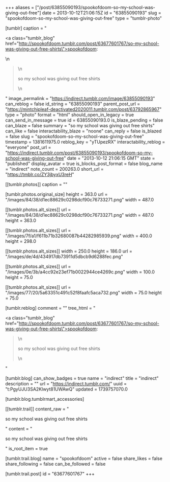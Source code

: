 +++
aliases = ["/post/63855090193/spookofdoom-so-my-school-was-giving-out-free"]
date = 2013-10-12T21:06:15Z
id = "63855090193"
slug = "spookofdoom-so-my-school-was-giving-out-free"
type = "tumblr-photo"

[tumblr]
caption = "<p><a class=\"tumblr_blog\" href=\"http://spookofdoom.tumblr.com/post/63677601767/so-my-school-was-giving-out-free-shirts\">spookofdoom</a>:</p>\n<blockquote>\n<p>so my school was giving out free shirts</p>\n</blockquote>"
image_permalink = "https://indirect.tumblr.com/image/63855090193"
can_reblog = false
id_string = "63855090193"
parent_post_url = "https://mintchipleaf-deactivated2020011.tumblr.com/post/63792865967"
type = "photo"
format = "html"
should_open_in_legacy = true
can_send_in_message = true
id = 63855090193.0
is_blaze_pending = false
can_blaze = false
summary = "so my school was giving out free shirts"
can_like = false
interactability_blaze = "noone"
can_reply = false
is_blazed = false
slug = "spookofdoom-so-my-school-was-giving-out-free"
timestamp = 1381611975.0
reblog_key = "yTUpezRX"
interactability_reblog = "everyone"
post_url = "https://indirect.tumblr.com/post/63855090193/spookofdoom-so-my-school-was-giving-out-free"
date = "2013-10-12 21:06:15 GMT"
state = "published"
display_avatar = true
is_blocks_post_format = false
blog_name = "indirect"
note_count = 200263.0
short_url = "https://tmblr.co/ZY3jbyxU3reH"

[[tumblr.photos]]
caption = ""

[tumblr.photos.original_size]
height = 363.0
url = "/images/84/38/d1ec88629c0298dcf90c76733271.png"
width = 487.0

[[tumblr.photos.alt_sizes]]
url = "/images/84/38/d1ec88629c0298dcf90c76733271.png"
width = 487.0
height = 363.0

[[tumblr.photos.alt_sizes]]
url = "/images/7f/a1/f611b71b32680087b44282985939.png"
width = 400.0
height = 298.0

[[tumblr.photos.alt_sizes]]
width = 250.0
height = 186.0
url = "/images/de/4d/434917db73911d5dbcb9d6288fec.png"

[[tumblr.photos.alt_sizes]]
url = "/images/0e/3b/a4cc92e23ef71b0022944ce4269c.png"
width = 100.0
height = 75.0

[[tumblr.photos.alt_sizes]]
url = "/images/77/20/5a63351c491c52f8faafc5aca732.png"
width = 75.0
height = 75.0

[tumblr.reblog]
comment = ""
tree_html = "<p><a class=\"tumblr_blog\" href=\"http://spookofdoom.tumblr.com/post/63677601767/so-my-school-was-giving-out-free-shirts\">spookofdoom</a>:</p><blockquote>\n<p>so my school was giving out free shirts</p>\n</blockquote>"

[tumblr.blog]
can_show_badges = true
name = "indirect"
title = "indirect"
description = ""
url = "https://indirect.tumblr.com/"
uuid = "t:PgyUJU3SA2Klwyt81UWAwQ"
updated = 1739757070.0

[tumblr.blog.tumblrmart_accessories]

[[tumblr.trail]]
content_raw = "<p>so my school was giving out free shirts</p>"
content = "<p>so my school was giving out free shirts</p>"
is_root_item = true

[tumblr.trail.blog]
name = "spookofdoom"
active = false
share_likes = false
share_following = false
can_be_followed = false

[tumblr.trail.post]
id = "63677601767"
+++
